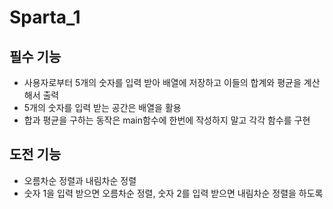 # Sparta_1

## 필수 기능
- 사용자로부터 5개의 숫자를 입력 받아 배열에 저장하고 이들의 합계와 평균을 계산해서 출력
- 5개의 숫자를 입력 받는 공간은 배열을 활용
- 합과 평균을 구하는 동작은 main함수에 한번에 작성하지 말고 각각 함수를 구현

## 도전 기능
- 오름차순 정렬과 내림차순 정렬
- 숫자 1을 입력 받으면 오름차순 정렬, 숫자 2를 입력 받으면 내림차순 정렬을 하도록
